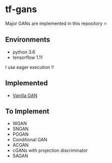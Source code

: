 # tf-gans
Major GANs are implemented in this repository :fire:

## Environments
* python 3.6
* tensorflow 1.11

I use eager execution !!

## Implemented
* [Vanilla GAN](https://github.com/salty-vanilla/tf-gans/tree/master/impl/vanilla_gan)

## To Implement
* WGAN
* SNGAN
* PGGAN
* Conditional GAN
* ACGAN
* cGANs with projection discriminator
* SAGAN
